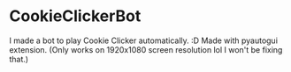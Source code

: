 # CookieClickerBot
I made a bot to play Cookie Clicker automatically. :D
Made with pyautogui extension.
  (Only works on 1920x1080 screen resolution lol I won't be fixing that.)
